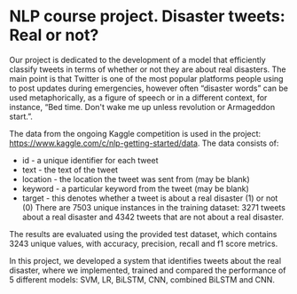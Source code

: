 # NLP course project. Disaster tweets: Real or not? 

Our project is dedicated to the development of a model that efficiently classify tweets in terms of whether or not they are about real disasters. The main point is that Twitter is one of the most popular platforms people using to post updates during emergencies, however often “disaster words” can be used metaphorically, as a figure of speech or in a different context, for instance, “Bed time. Don't wake me up unless revolution or Armageddon start.”.

The data from the ongoing Kaggle competition is used in the project:
https://www.kaggle.com/c/nlp-getting-started/data. 
The data consists of:
- id - a unique identifier for each tweet
- text - the text of the tweet
- location - the location the tweet was sent from (may be blank)
- keyword - a particular keyword from the tweet (may be blank)
- target - this denotes whether a tweet is about a real disaster (1) or not (0)
There are 7503 unique instances in the training dataset: 3271 tweets about a real disaster and 4342 tweets that are not about a real disaster.

The results are evaluated using the provided test dataset, which contains 3243 unique values, with accuracy, precision, recall and f1 score metrics.

In this project, we developed a system that identifies tweets about the real disaster, where we implemented, trained and compared the performance of 5 different models: SVM, LR, BiLSTM, CNN,  combined BiLSTM and CNN.
